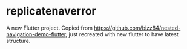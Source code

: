 # replicatenaverror

A new Flutter project.
Copied from https://github.com/bizz84/nested-navigation-demo-flutter, just recreated with new flutter to have latest structure.